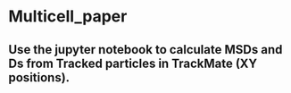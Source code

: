 # Multicell_paper

## Use the jupyter notebook to calculate MSDs and Ds from Tracked particles in TrackMate (XY positions).

